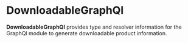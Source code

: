 # DownloadableGraphQl

**DownloadableGraphQl** provides type and resolver information for the GraphQl module
to generate downloadable product information.
